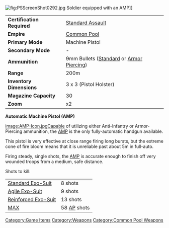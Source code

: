 ![](PSScreenShot0292.jpg "fig:PSScreenShot0292.jpg") Soldier equipped
with an AMP\]\]

|                            |                                                                                               |
|----------------------------|-----------------------------------------------------------------------------------------------|
| **Certification Required** | [Standard Assault](Standard_Assault "wikilink")                                               |
| **Empire**                 | [Common Pool](Common_Pool "wikilink")                                                         |
| **Primary Mode**           | Machine Pistol                                                                                |
| **Secondary Mode**         | \-                                                                                            |
| **Ammunition**             | 9mm Bullets ([Standard](9mm_Bullet "wikilink") or [Armor Piercing](AP_9mm_Bullet "wikilink")) |
| **Range**                  | 200m                                                                                          |
| **Inventory Dimensions**   | 3 x 3 (Pistol Holster)                                                                        |
| **Magazine Capacity**      | 30                                                                                            |
| **Zoom**                   | x2                                                                                            |

**Automatic Machine Pistol (AMP)**

[image:AMP-Icon.jpgCapable](image:AMP-Icon.jpg "wikilink") of utilizing
either Anti-Infantry or Armor-Piercing ammunition, the
[AMP](Automatic_Machine_Pistol "wikilink") is the only fully-automatic
handgun available.

This pistol is very effective at close range firing long bursts, but the
extreme cone of fire bloom means that it is unreliable past about 5m in
full-auto.

Firing steady, single shots, the
[AMP](Automatic_Machine_Pistol "wikilink") is accurate enough to finish
off very wounded troops from a medium, safe distance.

Shots to kill:

|                                                       |                                          |
|-------------------------------------------------------|------------------------------------------|
| [Standard Exo-Suit](Standard_Exo-Suit "wikilink")     | 8 shots                                  |
| [Agile Exo-Suit](Agile_Exo-Suit "wikilink")           | 9 shots                                  |
| [Reinforced Exo-Suit](Reinforced_Exo-Suit "wikilink") | 13 shots                                 |
| [MAX](MAX "wikilink")                                 | 58 [AP](Armor_Piercing "wikilink") shots |

[Category:Game Items](Category:Game_Items "wikilink")
[Category:Weapons](Category:Weapons "wikilink") [Category:Common Pool
Weapons](Category:Common_Pool_Weapons "wikilink")